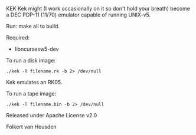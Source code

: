 KEK
Kek might (I work occasionally on it so don't hold your breath) become a DEC PDP-11 (11/70) emulator capable of running UNIX-v5.

Run:
    make all
to build.


Required:
* libncursesw5-dev


To run a disk image:

    ./kek -R filename.rk -b 2> /dev/null

Kek emulates an RK05.


To run a tape image:

    ./kek -T filename.bin -b 2> /dev/null




Released under Apache License v2.0

Folkert van Heusden
